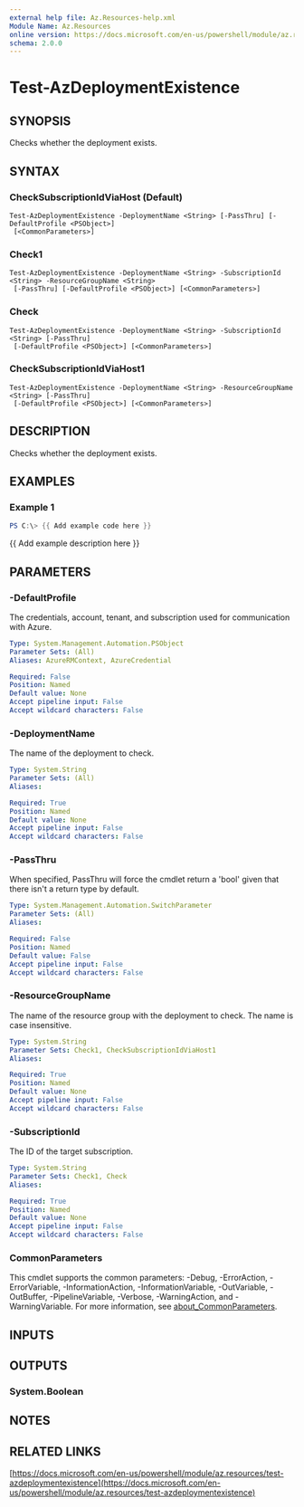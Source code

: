 ```yaml
---
external help file: Az.Resources-help.xml
Module Name: Az.Resources
online version: https://docs.microsoft.com/en-us/powershell/module/az.resources/test-azdeploymentexistence
schema: 2.0.0
---
```


# Test-AzDeploymentExistence

## SYNOPSIS
Checks whether the deployment exists.

## SYNTAX

### CheckSubscriptionIdViaHost (Default)
```
Test-AzDeploymentExistence -DeploymentName <String> [-PassThru] [-DefaultProfile <PSObject>]
 [<CommonParameters>]
```

### Check1
```
Test-AzDeploymentExistence -DeploymentName <String> -SubscriptionId <String> -ResourceGroupName <String>
 [-PassThru] [-DefaultProfile <PSObject>] [<CommonParameters>]
```

### Check
```
Test-AzDeploymentExistence -DeploymentName <String> -SubscriptionId <String> [-PassThru]
 [-DefaultProfile <PSObject>] [<CommonParameters>]
```

### CheckSubscriptionIdViaHost1
```
Test-AzDeploymentExistence -DeploymentName <String> -ResourceGroupName <String> [-PassThru]
 [-DefaultProfile <PSObject>] [<CommonParameters>]
```

## DESCRIPTION
Checks whether the deployment exists.

## EXAMPLES

### Example 1
```powershell
PS C:\> {{ Add example code here }}
```

{{ Add example description here }}

## PARAMETERS

### -DefaultProfile
The credentials, account, tenant, and subscription used for communication with Azure.

```yaml
Type: System.Management.Automation.PSObject
Parameter Sets: (All)
Aliases: AzureRMContext, AzureCredential

Required: False
Position: Named
Default value: None
Accept pipeline input: False
Accept wildcard characters: False
```

### -DeploymentName
The name of the deployment to check.

```yaml
Type: System.String
Parameter Sets: (All)
Aliases:

Required: True
Position: Named
Default value: None
Accept pipeline input: False
Accept wildcard characters: False
```

### -PassThru
When specified, PassThru will force the cmdlet return a 'bool' given that there isn't a return type by default.

```yaml
Type: System.Management.Automation.SwitchParameter
Parameter Sets: (All)
Aliases:

Required: False
Position: Named
Default value: False
Accept pipeline input: False
Accept wildcard characters: False
```

### -ResourceGroupName
The name of the resource group with the deployment to check.
The name is case insensitive.

```yaml
Type: System.String
Parameter Sets: Check1, CheckSubscriptionIdViaHost1
Aliases:

Required: True
Position: Named
Default value: None
Accept pipeline input: False
Accept wildcard characters: False
```

### -SubscriptionId
The ID of the target subscription.

```yaml
Type: System.String
Parameter Sets: Check1, Check
Aliases:

Required: True
Position: Named
Default value: None
Accept pipeline input: False
Accept wildcard characters: False
```

### CommonParameters
This cmdlet supports the common parameters: -Debug, -ErrorAction, -ErrorVariable, -InformationAction, -InformationVariable, -OutVariable, -OutBuffer, -PipelineVariable, -Verbose, -WarningAction, and -WarningVariable. For more information, see [about_CommonParameters](http://go.microsoft.com/fwlink/?LinkID=113216).

## INPUTS

## OUTPUTS

### System.Boolean
## NOTES

## RELATED LINKS

[https://docs.microsoft.com/en-us/powershell/module/az.resources/test-azdeploymentexistence](https://docs.microsoft.com/en-us/powershell/module/az.resources/test-azdeploymentexistence)

